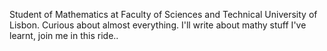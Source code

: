 Student of Mathematics at Faculty of Sciences and Technical University of Lisbon.
Curious about almost everything. 
I'll write about mathy stuff I've learnt, join me in this ride..
